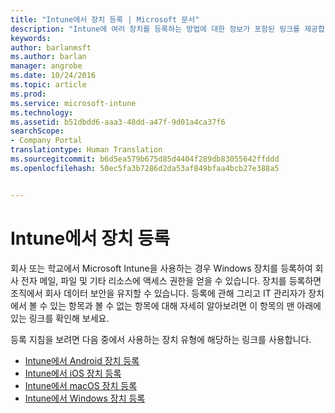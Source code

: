 ```yaml
---
title: "Intune에서 장치 등록 | Microsoft 문서"
description: "Intune에 여러 장치를 등록하는 방법에 대한 정보가 포함된 링크를 제공합니다."
keywords: 
author: barlanmsft
ms.author: barlan
manager: angrobe
ms.date: 10/24/2016
ms.topic: article
ms.prod: 
ms.service: microsoft-intune
ms.technology: 
ms.assetid: b51dbdd6-aaa3-48dd-a47f-9d01a4ca37f6
searchScope:
- Company Portal
translationtype: Human Translation
ms.sourcegitcommit: b6d5ea579b675d85d4404f289db83055642ffddd
ms.openlocfilehash: 50ec5fa3b7286d2da53af849bfaa4bcb27e388a5


---
```


# <a name="enroll-your-device-in-intune"></a>Intune에서 장치 등록

회사 또는 학교에서 Microsoft Intune을 사용하는 경우 Windows 장치를 등록하여 회사 전자 메일, 파일 및 기타 리소스에 액세스 권한을 얻을 수 있습니다. 장치를 등록하면 조직에서 회사 데이터 보안을 유지할 수 있습니다. 등록에 관해 그리고 IT 관리자가 장치에서 볼 수 있는 항목과 볼 수 없는 항목에 대해 자세히 알아보려면 이 항목의 맨 아래에 있는 링크를 확인해 보세요.

등록 지침을 보려면 다음 중에서 사용하는 장치 유형에 해당하는 링크를 사용합니다.

- [Intune에서 Android 장치 등록](enroll-your-device-in-Intune-android.md)
- [Intune에서 iOS 장치 등록](enroll-your-device-in-intune-ios.md)
- [Intune에서 macOS 장치 등록](enroll-your-device-in-intune-macos.md)
- [Intune에서 Windows 장치 등록](enroll-your-device-in-intune-windows.md)



<!--HONumber=Dec16_HO2-->


